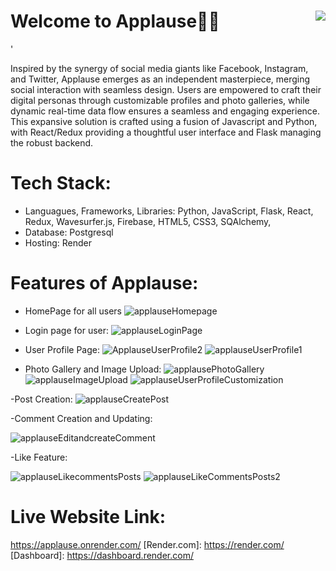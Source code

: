# Welcome to Applause👏🙌 <img align='right' src='https://firebasestorage.googleapis.com/v0/b/applause-ce1e3.appspot.com/o/Untitled%20video%20-%20Made%20with%20Clipchamp%20(2).gif?alt=media&token=3044ddf1-acae-4406-8d9a-111231a4eb28' />
'

Inspired by the synergy of social media giants like Facebook, Instagram, and Twitter, Applause emerges as an independent masterpiece, merging social interaction with seamless design. Users are empowered to craft their digital personas through customizable profiles and photo galleries, while dynamic real-time data flow ensures a seamless and engaging experience. This expansive solution is crafted using a fusion of Javascript and Python, with React/Redux providing a thoughtful user interface and Flask managing the robust backend.


# Tech Stack:
- Languagues, Frameworks, Libraries: Python, JavaScript, Flask, React, Redux, Wavesurfer.js, Firebase, HTML5, CSS3, SQAlchemy, 
- Database: Postgresql
- Hosting: Render

# Features of Applause:
- HomePage for all users
![applauseHomepage](https://github.com/TroyRandall/Applause-App/assets/105599802/7cec4424-1ca6-422a-9bf4-e090d6451d0e)


- Login page for user:
![applauseLoginPage](https://github.com/TroyRandall/Applause-App/assets/105599802/06ba5de8-7853-4ed7-8440-99cf5d4d3425)

- User Profile Page:
![ApplauseUserProfile2](https://github.com/TroyRandall/Applause-App/assets/105599802/78feb73b-8f83-426d-88dc-d9ce21b2425b)
![applauseUserProfile1](https://github.com/TroyRandall/Applause-App/assets/105599802/ffa09679-9827-4497-a272-c573988802d0)

- Photo Gallery and Image Upload:
![applausePhotoGallery](https://github.com/TroyRandall/Applause-App/assets/105599802/cba1cd28-e5f9-410b-b58d-a878343997e6)
![applauseImageUpload](https://github.com/TroyRandall/Applause-App/assets/105599802/5cea7be3-58c2-412a-809f-9e7fe78ac24a)
![applauseUserProfileCustomization](https://github.com/TroyRandall/Applause-App/assets/105599802/00c74534-d2c1-4907-a9e7-b57c73824dcc)

-Post Creation:
![applauseCreatePost](https://github.com/TroyRandall/Applause-App/assets/105599802/b00c4543-f8c2-4305-b4f5-65ea8dbc0dc3)


-Comment Creation and Updating:

![applauseEditandcreateComment](https://github.com/TroyRandall/Applause-App/assets/105599802/34780160-ea0a-49b3-8e75-b4716dee9783)

-Like Feature:

![applauseLikecommentsPosts](https://github.com/TroyRandall/Applause-App/assets/105599802/c61f0d75-c4e3-4021-b5f6-b91c44f1b382)
![applauseLikeCommentsPosts2](https://github.com/TroyRandall/Applause-App/assets/105599802/7d8b7a74-e3bd-4c9c-93a9-0fffd221a21d)

# Live Website Link:
https://applause.onrender.com/
[Render.com]: https://render.com/
[Dashboard]: https://dashboard.render.com/
